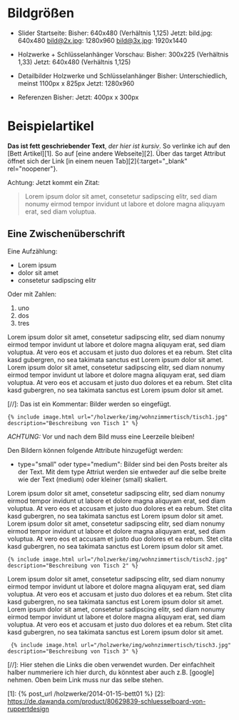 # Bildgrößen

* Slider Startseite: 
Bisher: 640x480 (Verhältnis 1,125)
Jetzt: 
bild.jpg: 640x480
bild@2x.jpg: 1280x960
bild@3x.jpg: 1920x1440

* Holzwerke + Schlüsselanhänger Vorschau: 
Bisher: 300x225 (Verhältnis 1,33)
Jetzt: 640x480 (Verhältnis 1,125)

* Detailbilder Holzwerke und Schlüsselanhänger
Bisher: Unterschiedlich, meinst 1100px x 825px
Jetzt: 1280x960

* Referenzen
Bisher:
Jetzt:  400px x 300px


# Beispielartikel

**Das ist fett geschriebender Text**, *der hier ist kursiv*. 
So verlinke ich auf den [Bett Artikel][1]. So auf [eine andere Webseite][2]. 
Über das target Attribut öffnet sich der Link [in einem neuen Tab][2]{:target="_blank" rel="noopener"}.

Achtung: Jetzt kommt ein Zitat:

> Lorem ipsum dolor sit amet, consetetur sadipscing elitr, sed diam nonumy eirmod tempor invidunt ut labore et dolore magna aliquyam erat, sed diam voluptua. 

## Eine Zwischenüberschrift

Eine Aufzählung:

* Lorem ipsum 
* dolor sit amet 
* consetetur sadipscing elitr

Oder mit Zahlen:

1. uno
2. dos 
3. tres

Lorem ipsum dolor sit amet, consetetur sadipscing elitr, sed diam nonumy eirmod tempor invidunt ut labore et dolore magna aliquyam erat, sed diam voluptua. At vero eos et accusam et justo duo dolores et ea rebum. Stet clita kasd gubergren, no sea takimata sanctus est Lorem ipsum dolor sit amet. Lorem ipsum dolor sit amet, consetetur sadipscing elitr, sed diam nonumy eirmod tempor invidunt ut labore et dolore magna aliquyam erat, sed diam voluptua. At vero eos et accusam et justo duo dolores et ea rebum. Stet clita kasd gubergren, no sea takimata sanctus est Lorem ipsum dolor sit amet.

[//]: Das ist ein Kommentar: Bilder werden so eingefügt.

    {% include image.html url="/holzwerke/img/wohnzimmertisch/tisch1.jpg" description="Beschreibung von Tisch 1" %}

*ACHTUNG:* Vor und nach dem Bild muss eine Leerzeile bleiben!

Den Bildern können folgende Attribute hinzugefügt werden:

* type="small" oder type="medium": Bilder sind bei den Posts breiter als der Text. Mit dem type Attriut werden sie entweder auf die selbe breite wie der Text (medium) oder kleiner (small) skaliert.

Lorem ipsum dolor sit amet, consetetur sadipscing elitr, sed diam nonumy eirmod tempor invidunt ut labore et dolore magna aliquyam erat, sed diam voluptua. At vero eos et accusam et justo duo dolores et ea rebum. Stet clita kasd gubergren, no sea takimata sanctus est Lorem ipsum dolor sit amet. Lorem ipsum dolor sit amet, consetetur sadipscing elitr, sed diam nonumy eirmod tempor invidunt ut labore et dolore magna aliquyam erat, sed diam voluptua. At vero eos et accusam et justo duo dolores et ea rebum. Stet clita kasd gubergren, no sea takimata sanctus est Lorem ipsum dolor sit amet.

    {% include image.html url="/holzwerke/img/wohnzimmertisch/tisch2.jpg" description="Beschreibung von Tisch 2" %}

Lorem ipsum dolor sit amet, consetetur sadipscing elitr, sed diam nonumy eirmod tempor invidunt ut labore et dolore magna aliquyam erat, sed diam voluptua. At vero eos et accusam et justo duo dolores et ea rebum. Stet clita kasd gubergren, no sea takimata sanctus est Lorem ipsum dolor sit amet. Lorem ipsum dolor sit amet, consetetur sadipscing elitr, sed diam nonumy eirmod tempor invidunt ut labore et dolore magna aliquyam erat, sed diam voluptua. At vero eos et accusam et justo duo dolores et ea rebum. Stet clita kasd gubergren, no sea takimata sanctus est Lorem ipsum dolor sit amet.

     {% include image.html url="/holzwerke/img/wohnzimmertisch/tisch3.jpg" description="Beschreibung von Tisch 3" %}

 [//]: Hier stehen die Links die oben verwendet wurden. Der einfachheit halber nummeriere ich hier durch, du könntest aber auch z.B. [google] nehmen. Oben beim Link muss nur das selbe stehen.

 [1]: {% post_url /holzwerke/2014-01-15-bett01 %}
 [2]: https://de.dawanda.com/product/80629839-schluesselboard-von-ruppertdesign